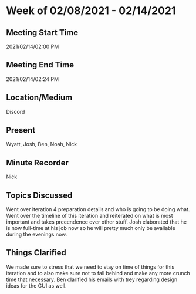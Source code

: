 # Week of 02/08/2021 - 02/14/2021

## Meeting Start Time

2021/02/14/02:00 PM

## Meeting End Time

2021/02/14/02:24 PM

## Location/Medium

Discord

## Present

Wyatt, Josh, Ben, Noah, Nick

## Minute Recorder

Nick

## Topics Discussed
Went over iteration 4 preparation details and who is going to be doing what. Went over the timeline of this iteration and 
reiterated on what is most important and takes precendence over other stuff. Josh elaborated that he is now full-time at his
job now so he will pretty much only be avaliable during the evenings now. 

## Things Clarified
We made sure to stress that we need to stay on time of things for this iteration and to also make sure not to fall behind and
make any more crunch time that necessary. Ben clarified his emails with trey regarding design ideas for the GUI as well.

